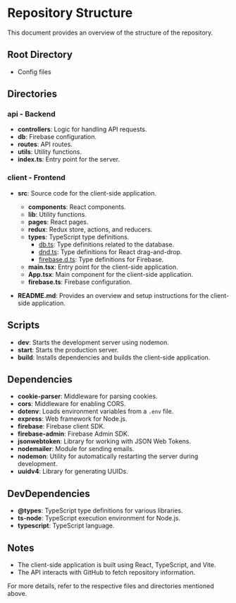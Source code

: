 # Repository Structure

This document provides an overview of the structure of the repository.

## Root Directory

- Config files

## Directories

### api - Backend

- **controllers**: Logic for handling API requests.
- **db**: Firebase configuration.
- **routes**: API routes.
- **utils**: Utility functions.
- **index.ts**: Entry point for the server.

### client - Frontend

- **src**: Source code for the client-side application.

  - **components**: React components.
  - **lib**: Utility functions.
  - **pages**: React pages.
  - **redux**: Redux store, actions, and reducers.
  - **types**: TypeScript type definitions.
    - [db.ts](client/src/types/db.ts): Type definitions related to the database.
    - [dnd.ts](client/src/types/dnd.ts): Type definitions for React drag-and-drop.
    - [firebase.d.ts](client/src/types/firebase.d.ts): Type definitions for Firebase.
  - **main.tsx**: Entry point for the client-side application.
  - **App.tsx**: Main component for the client-side application.
  - **firebase.ts**: Firebase configuration.



- **README.md**: Provides an overview and setup instructions for the client-side application.

## Scripts

- **dev**: Starts the development server using nodemon.
- **start**: Starts the production server.
- **build**: Installs dependencies and builds the client-side application.

## Dependencies

- **cookie-parser**: Middleware for parsing cookies.
- **cors**: Middleware for enabling CORS.
- **dotenv**: Loads environment variables from a `.env` file.
- **express**: Web framework for Node.js.
- **firebase**: Firebase client SDK.
- **firebase-admin**: Firebase Admin SDK.
- **jsonwebtoken**: Library for working with JSON Web Tokens.
- **nodemailer**: Module for sending emails.
- **nodemon**: Utility for automatically restarting the server during development.
- **uuidv4**: Library for generating UUIDs.

## DevDependencies

- **@types**: TypeScript type definitions for various libraries.
- **ts-node**: TypeScript execution environment for Node.js.
- **typescript**: TypeScript language.

## Notes

- The client-side application is built using React, TypeScript, and Vite.
- The API interacts with GitHub to fetch repository information.

For more details, refer to the respective files and directories mentioned above.
